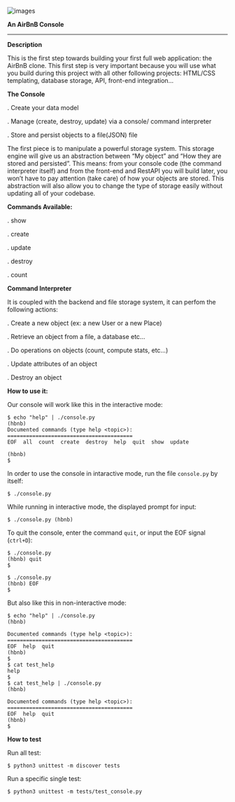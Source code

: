 ![images](https://github.com/OgingahK/AirBnB_clone/assets/159820493/e20a1b09-b252-4f4d-99e4-47bb351aa888)







**An AirBnB Console**

_________________________________________________________________________________________________
**Description**

This is the first step towards building your first full web application: the AirBnB clone. This first step is very important because you will use what you build during this project with all other following projects: HTML/CSS templating, database storage, API, front-end integration…

**The Console**

. Create your data model

. Manage (create, destroy, update) via a console/ command interpreter

. Store and persist objects to a file(JSON) file

The first piece is to manipulate a powerful storage system. This storage engine will give us an abstraction between “My object” and “How they are stored and persisted”. This means: from your console code (the command interpreter itself) and from the front-end and RestAPI you will build later, you won’t have to pay attention (take care) of how your objects are stored.
This abstraction will also allow you to change the type of storage easily without updating all of your codebase.

**Commands Available:**

. show

. create

. update

. destroy

. count

**Command Interpreter**

It is coupled with the backend and file storage system, it can perfom the following actions:

. Create a new object (ex: a new User or a new Place)

. Retrieve an object from a file, a database etc…

. Do operations on objects (count, compute stats, etc…)

. Update attributes of an object

. Destroy an object

**How to use it:**

Our console will work like this in the interactive mode:

```
$ echo "help" | ./console.py
(hbnb) 
Documented commands (type help <topic>):
========================================
EOF  all  count  create  destroy  help  quit  show  update

(hbnb) 
$
```

In order to use the console in intaractive mode, run the file `console.py` by itself:

`$ ./console.py`

While running in interactive mode, the displayed prompt for input:

`$ ./console.py
(hbnb) `

To quit the console, enter the command `quit`, or input the EOF signal (`ctrl+D`):

```
$ ./console.py
(hbnb) quit
$
```

```
$ ./console.py
(hbnb) EOF
$
```

But also like this in non-interactive mode:

```
$ echo "help" | ./console.py
(hbnb)

Documented commands (type help <topic>):
========================================
EOF  help  quit
(hbnb) 
$
$ cat test_help
help
$
$ cat test_help | ./console.py
(hbnb)

Documented commands (type help <topic>):
========================================
EOF  help  quit
(hbnb) 
$
```


**How to test**

Run all test:

`$ python3 unittest -m discover tests`

Run a specific single test:

`$ python3 unittest -m tests/test_console.py`
